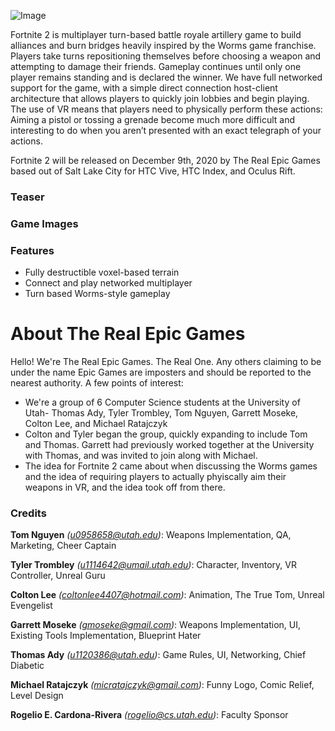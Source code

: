 ![Image](https://cdn.discordapp.com/attachments/747605487238774797/784937186763866112/banner.png)

Fortnite 2 is  multiplayer turn-based battle royale artillery game to build alliances and burn bridges heavily inspired by the Worms game franchise. Players take turns repositioning themselves before choosing a weapon and attempting to damage their friends. Gameplay continues until only one player remains standing and is declared the winner. We have full networked support for the game, with a simple direct connection host-client architecture that allows players to quickly join lobbies and begin playing. The use of VR means that players need to physically perform these actions: Aiming a pistol or tossing a grenade become much more difficult and interesting to do when you aren’t presented with an exact telegraph of your actions.

Fortnite 2 will be released on December 9th, 2020 by The Real Epic Games based out of Salt Lake City for HTC Vive, HTC Index, and Oculus Rift.

### Teaser

### Game Images

### Features
- Fully destructible voxel-based terrain
- Connect and play networked multiplayer
- Turn based Worms-style gameplay

# About The Real Epic Games
Hello! We're The Real Epic Games. The Real One. Any others claiming to be under the name Epic Games are imposters and should be reported to the nearest authority. A few points of interest:
- We're a group of 6 Computer Science students at the University of Utah- Thomas Ady, Tyler Trombley, Tom Nguyen, Garrett Moseke, Colton Lee, and Michael Ratajczyk
- Colton and Tyler began the group, quickly expanding to include Tom and Thomas. Garrett had previously worked together at the University with Thomas, and was invited to join along with Michael.
- The idea for Fortnite 2 came about when discussing the Worms games and the idea of requiring players to actually phyiscally aim their weapons in VR, and the idea took off from there.

### Credits
**Tom Nguyen** _(u0958658@utah.edu)_: Weapons Implementation, QA, Marketing, Cheer Captain

**Tyler Trombley** _(u1114642@umail.utah.edu)_: Character, Inventory, VR Controller, Unreal Guru

**Colton Lee** _(coltonlee4407@hotmail.com)_: Animation, The True Tom, Unreal Evengelist

**Garrett Moseke** _(gmoseke@gmail.com)_: Weapons Implementation, UI, Existing Tools Implementation, Blueprint Hater 

**Thomas Ady** _(u1120386@utah.edu)_: Game Rules, UI, Networking, Chief Diabetic

**Michael Ratajczyk** _(micratajczyk@gmail.com)_: Funny Logo, Comic Relief, Level Design

**Rogelio E. Cardona-Rivera** _(rogelio@cs.utah.edu)_: Faculty Sponsor
